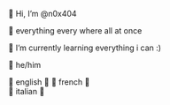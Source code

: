 👋 Hi, I’m @n0x404

🪼 everything every where all at once

🌱 I’m currently learning everything i can :)

👾 he/him

  🥞 english 🗽
  🥐 french 🍷  
  🍝 italian 🤌
 

